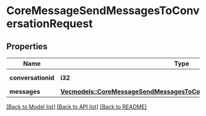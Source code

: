 # CoreMessageSendMessagesToConversationRequest

## Properties

Name | Type | Description | Notes
------------ | ------------- | ------------- | -------------
**conversationid** | **i32** | id of the conversation | [default to null]
**messages** | [**Vec<models::CoreMessageSendMessagesToConversationRequestMessagesInner>**](core_message_send_messages_to_conversation_request_messages_inner.md) |  | 

[[Back to Model list]](../README.md#documentation-for-models) [[Back to API list]](../README.md#documentation-for-api-endpoints) [[Back to README]](../README.md)


